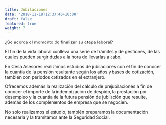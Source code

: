 ```yaml
---
title: Jubilaciones
date: '2018-11-18T12:33:46+10:00'
draft: false
featured: true
weight: 7
---
```

¿Se acerca el momento de finalizar su etapa laboral?

El fin de la vida laboral conlleva una serie de trámites y de gestiones, de las cuales pueden surgir dudas a la hora de llevarlas a cabo.

En Cesa Asesores realizamos estudios de jubilaciones con el fin de conocer la cuantía de la pensión resultante según los años y bases de cotización, también con periodos cotizados en el extranjero.

Ofrecemos además la realización del cálculo de prejubilaciones a fin de conocer el importe de la indemnización de despido, la prestación por desempleo y la cuantía de la futura pensión de jubilación que resulte, además de los complementos de empresa que se negocien.

No solo realizamos el estudio, también preparamos la documentación necesaria y la tramitamos ante la Seguridad Social.
